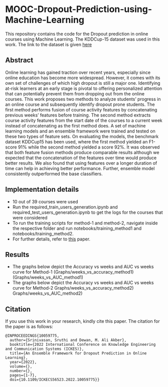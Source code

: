 # MOOC-Dropout-Prediction-using-Machine-Learning

This repository contains the code for the Dropout prediction in online courses using Machine Learning. The KDDCup-15 dataset was used in this work. The link to the dataset is given [here](http://moocdata.cn/challenges/kdd-cup-2015)

## Abstract
Online learning has gained traction over recent years, especially since online education has become more widespread. However, it comes with its own set of challenges of 
which high dropout is still a major one. Identifying at-risk learners at an early stage is pivotal to offering personalized attention that can potentially prevent them from dropping out from the online courses. This work proposes two methods to analyze students’ progress in an online course and subsequently identify dropout prone students. The first method performs fusion of course activity features by concatenating previous weeks’ features before training. The second method extracts course activity features from the start date of the courses to a current week instead of concatenating as the first method does. A set of machine learning models and an ensemble framework were trained and tested on these two types of feature sets. On evaluating the models, the benchmark dataset KDDCup15 has been used, where the first method yielded an F1-score 91% while the second method yielded a score 92%. It was observed that both feature fusion methods produce comparable results although we expected that the concatenation of the features over 
time would produce better results. We also found that using features over a longer duration of time can help in achieving better performance. Further, ensemble model consistently outperformed the base classifiers.

## Implementation details
- 10 out of 39 courses were used
- Run the required_train_users_generation.ipynb and required_test_users_generation.ipynb to get the logs for the courses that were considered
- To run the training scripts for method-1 and method-2, navigate inside the respective folder and run notebooks/training_method1 and notebooks/training_method2.
- For further details, refer to [this](https://doi.org/10.1109/ICKECS56523.2022.10059775) paper.

## Results
- The graphs below depict the Accuracy vs weeks and AUC vs weeks curve for Method-1
(Graphs/weeks_vs_accuracy_method1)
(Graphs/weeks_vs_AUC_method1)
- The graphs below depict the Accuracy vs weeks and AUC vs weeks curve for Method-2
  Graphs/weeks_vs_accuracy_method2)
  Graphs/weeks_vs_AUC_method2)

## Citation
If you use this work in your research, kindly cite this paper. The citation for the paper is as follows: 
```
@INPROCEEDINGS{10059775,
  author={Srinivasan, Sruthi and Dewan, M. Ali Akber},
  booktitle={2022 International Conference on Knowledge Engineering and Communication Systems (ICKES)}, 
  title={An Ensemble Framework for Dropout Prediction in Online Learning}, 
  year={2022},
  volume={},
  number={},
  pages={1-7},
  doi={10.1109/ICKECS56523.2022.10059775}}
```
